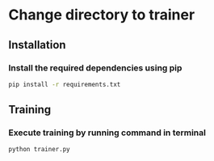 # Change directory to trainer


## Installation 

### Install the required dependencies using pip 
```bash
pip install -r requirements.txt
```

## Training 

### Execute training by running command in terminal
```bash
python trainer.py
```